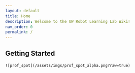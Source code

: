 ```yaml
---
layout: default
title: Home
description: Welcome to the UW Robot Learning Lab Wiki!
nav_order: 0
permalink: /
---
```

## Getting Started

	![prof_spot](/assets/imgs/prof_spot_alpha.png?raw=true)

